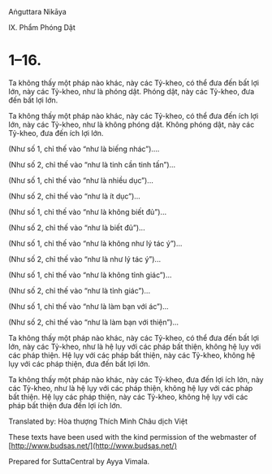  

Aṅguttara Nikāya

IX. Phẩm Phóng Dật

# 1–16.

Ta không thấy một pháp nào khác, này các Tỷ-kheo, có thể đưa đến bất lợi lớn, này các Tỷ-kheo, như là phóng dật. Phóng dật, này các Tỷ-kheo, đưa đến bất lợi lớn.

Ta không thấy một pháp nào khác, này các Tỷ-kheo, có thể đưa đến ích lợi lớn, này các Tỷ-kheo, như là không phóng dật. Không phóng dật, này các Tỷ-kheo, đưa đến ích lợi lớn.

(Như số 1, chỉ thế vào “như là biếng nhác”)....

(Như số 2, chỉ thế vào “như là tinh cần tinh tấn”)...

(Như số 1, chỉ thế vào “như là nhiều dục”)...

(Như số 2, chỉ thế vào “như là ít dục”)...

(Như số 1, chỉ thế vào “như là không biết đủ”)...

(Như số 2, chỉ thế vào “như là biết đủ”)...

(Như số 1, chỉ thế vào “như là không như lý tác ý”)...

(Như số 2, chỉ thế vào “như là như lý tác ý”)...

(Như số 1, chỉ thế vào “như là không tỉnh giác”)...

(Như số 2, chỉ thế vào “như là tỉnh giác”)...

(Như số 1, chỉ thế vào “như là làm bạn với ác”)...

(Như số 2, chỉ thế vào “như là làm bạn với thiện”)...

Ta không thấy một pháp nào khác, này các Tỷ-kheo, có thể đưa đến bất lợi lớn, này các Tỷ-kheo, như là hệ lụy với các pháp bất thiện, không hệ lụy với các pháp thiện. Hệ lụy với các pháp bất thiện, này các Tỷ-kheo, không hệ lụy với các pháp thiện, đưa đến bất lợi lớn.

Ta không thấy một pháp nào khác, này các Tỷ-kheo, đưa đến lợi ích lớn, này các Tỷ-kheo, như là hệ lụy với các pháp thiện, không hệ lụy với các pháp bất thiện. Hệ lụy các pháp thiện, này các Tỷ-kheo, không hệ lụy với các pháp bất thiện đưa đến lợi ích lớn.

Translated by: Hòa thượng Thích Minh Châu dịch Việt

These texts have been used with the kind permission of the webmaster of [http://www.budsas.net/](http://www.budsas.net/)

Prepared for SuttaCentral by Ayya Vimala.
